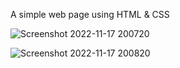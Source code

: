 A simple web page using HTML & CSS

![Screenshot 2022-11-17 200720](https://user-images.githubusercontent.com/85480387/202478577-59386726-167f-4adc-a07c-61cae43f82ba.jpg)

![Screenshot 2022-11-17 200820](https://user-images.githubusercontent.com/85480387/202478645-d0759dbb-e358-439b-a716-4b86c09d1278.jpg)
